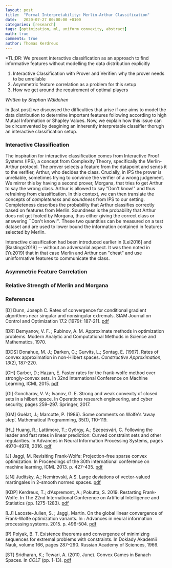 ```yaml
---
layout: post
title:  "Formal Interpretability: Merlin-Arthur Classification"
date:   2020-07-27 00:00:00 +0100
categories: [research]
tags: [optimization, ml, uniform convexity, abstract]
math: true
comments: true
author: Thomas Kerdreux
---
```

*TL;DR:
We present interactive classification as an approach to find informative features without modelling the data distribution explicitly
1. Interactive Classification with Prover and Verifier: why the prover needs to be unreliable
1. Asymmetric feature correlation as a problem for this setup
1. How we get around the requirement of optimal players
<!--more-->

*Written by Stephan Wäldchen*


In [last post] we discussed the difficulties that arise if one aims to model the data distribution to determine important features following according to high Mutual Information or Shapley Values. Now, we explain how this issue can be circumvented by desgining an inherently interpretable classifier thorugh an interactive classification setup. 

### Interactive Classification

The inspiration for interactive classification comes from Interactive Proof Systems (IPS), a concept from Complexity Theory, specifically the Merlin-Arthur protocol. The prover selects a feature from the datapoint and sends it to the verifier, Arthur, who decides the class. Crucially, in IPS the prover is unreliable, sometimes trying to convince the verifier of a wrong judgement. We mirror this by having a second prover, Morgana, that tries to get Arthur to say the wrong class. Arthur is allowed to say "Don't know!" and thus refraining from classification. 
In this context, we can then translate the concepts of *completeness* and *soundness* from IPS to our setting. Completeness describes the probability that Arthur classifies correctly based on features from Merlin. Soundness is the probability that Arthur does not get fooled by Morgana, thus either giving the correct class or answering ``Don't know!''.
These two quantities can be measured on a test dataset and are used to lower bound the information contained in features selected by Merlin.

Interactive classification had been introduced earlier in [Lei2016] and [Bastings2019] -- without an adversarial aspect. It was then noted in [Yu2019] that in that case Merlin and Arthur can "cheat" and use uninformative features to communicate the class.



### Asymmetric Feature Correlation



### Relative Strength of Merlin and Morgana








### References

[D] Dunn, Joseph C. Rates of convergence for conditional gradient algorithms near singular and nonsingular extremals. SIAM Journal on Control and Optimization 17.2 (1979): 187-211. [pdf](https://epubs.siam.org/doi/pdf/10.1137/0324071?casa_token=mV4qkf9aLskAAAAA:--jyeKNCSwAH5fejuzgJr1im_OXPyesfgPOU1fk-cfmBYZjTdrRSAHHfZEWjQRUaYSI0vNPB7NwY)

[DR] Demyanov, V. F. ; Rubinov, A. M. Approximate methods in optimization problems. Modern Analytic and Computational Methods in Science and Mathematics, 1970.

[DDS] Donahue, M. J.; Darken, C.; Gurvits, L.; Sontag, E. (1997). Rates of convex approximation in non-Hilbert spaces. *Constructive Approximation*, *13*(2), 187-220.

[GH] Garber, D.; Hazan, E. Faster rates for the frank-wolfe method over strongly-convex sets. In 32nd International Conference on Machine Learning, ICML 2015. [pdf](https://arxiv.org/abs/1406.1305)

[GI] Goncharov, V. V.; Ivanov, G. E. Strong and weak convexity of closed sets in a hilbert space. In Operations research engineering, and cyber security, pages 259–297. Springer, 2017.

[GM] Guélat, J.; Marcotte, P. (1986). Some comments on Wolfe's ‘away step’. Mathematical Programming, 35(1), 110-119.

[HL] Huang, R.; Lattimore, T.; György, A.; Szepesvári, C. Following the leader and fast rates in linear prediction: Curved constraint sets and other regularities. In Advances in Neural Information Processing Systems, pages 4970–4978, 2016. [pdf](https://arxiv.org/abs/1702.03040)

[J] Jaggi, M. Revisiting Frank-Wolfe: Projection-free sparse convex optimization. In Proceedings of the 30th international conference on machine learning, ICML 2013. p. 427-435. [pdf](http://www.jmlr.org/proceedings/papers/v28/jaggi13.pdf)

[JN] Juditsky, A.; Nemirovski, A.S. Large deviations of vector-valued martingales in 2-smooth normed spaces. [pdf](https://arxiv.org/abs/0809.0813)

[KDP] Kerdreux, T.; d’Aspremont, A.; Pokutta, S. 2019. Restarting Frank-Wolfe. In The 22nd International Conference on Artificial Intelligence and Statistics (pp. 1275-1283). [pdf](https://arxiv.org/abs/1810.02429)

[LJ] Lacoste-Julien, S. ;  Jaggi, Martin. On the global linear convergence of Frank-Wolfe optimization variants. In : Advances in neural information processing systems. 2015. p. 496-504. [pdf](https://infoscience.epfl.ch/record/229239/files/nips15_paper_sup_camera_ready.pdf)

[P] Polyak, B. T. Existence theorems and convergence of minimizing sequences for extremal problems with constraints. In Doklady Akademii Nauk, volume 166, pages 287–290. Russian Academy of Sciences, 1966.

[ST] Sridharan, K.; Tewari, A. (2010, June). Convex Games in Banach Spaces. In *COLT* (pp. 1-13). [pdf](http://citeseerx.ist.psu.edu/viewdoc/download?doi=10.1.1.304.5992&rep=rep1&type=pdf)
